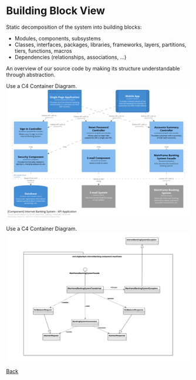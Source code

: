 # Building Block View

Static decomposition of the system into building blocks:

- Modules, components, subsystems
- Classes, interfaces, packages, libraries, frameworks, layers, partitions, tiers, functions, macros
- Dependencies (relationships, associations, …​)

An overview of our source code by making its structure understandable through abstraction.

Use a C4 Container Diagram.
![Component Diagram](./assets/Components.png "Component Diagram")

Use a C4 Container Diagram.
![Code Diagram](./assets/class-diagram.png "Code Diagram")

[Back](../README.md)
